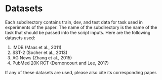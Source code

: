 # Datasets

Each subdirectory contains train, dev, and test data for task used in experiments of the paper.  The name of the subdirectory is the name of the task that should be passed into the script inputs.  Here are the following datasets used:

1. IMDB (Maas et al., 2011)
2. SST-2 (Socher et al., 2013)
3. AG News (Zhang et al., 2015)
4. PubMed 20K RCT (Dernoncourt and Lee, 2017)

If any of these datasets are used, please also cite its corresponding paper.
